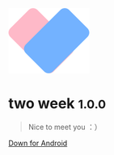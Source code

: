 
![logo](_media/icon.png)

# two  week <small>1.0.0</small>

> Nice to meet you ：）

[Down for  Android](http://www.w3school.com.cn/i/w3school_logo_white.gif)


<!-- <a href="http://www.w3school.com.cn/i/w3school_logo_white.gif" download="w3logo">下载</a> -->